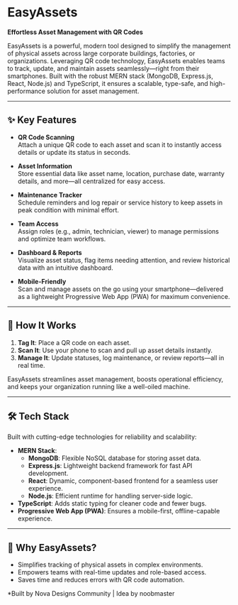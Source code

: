 # EasyAssets  
**Effortless Asset Management with QR Codes**  

EasyAssets is a powerful, modern tool designed to simplify the management of physical assets across large corporate buildings, factories, or organizations. Leveraging QR code technology, EasyAssets enables teams to track, update, and maintain assets seamlessly—right from their smartphones. Built with the robust MERN stack (MongoDB, Express.js, React, Node.js) and TypeScript, it ensures a scalable, type-safe, and high-performance solution for asset management.

---

## ✨ Key Features  

- **QR Code Scanning**  
  Attach a unique QR code to each asset and scan it to instantly access details or update its status in seconds.  

- **Asset Information**  
  Store essential data like asset name, location, purchase date, warranty details, and more—all centralized for easy access.  

- **Maintenance Tracker**  
  Schedule reminders and log repair or service history to keep assets in peak condition with minimal effort.  

- **Team Access**  
  Assign roles (e.g., admin, technician, viewer) to manage permissions and optimize team workflows.  

- **Dashboard & Reports**  
  Visualize asset status, flag items needing attention, and review historical data with an intuitive dashboard.  

- **Mobile-Friendly**  
  Scan and manage assets on the go using your smartphone—delivered as a lightweight Progressive Web App (PWA) for maximum convenience.  

---

## 🚀 How It Works  
1. **Tag It**: Place a QR code on each asset.  
2. **Scan It**: Use your phone to scan and pull up asset details instantly.  
3. **Manage It**: Update statuses, log maintenance, or review reports—all in real time.  

EasyAssets streamlines asset management, boosts operational efficiency, and keeps your organization running like a well-oiled machine.

---

## 🛠️ Tech Stack  
Built with cutting-edge technologies for reliability and scalability:  
- **MERN Stack**:  
  - **MongoDB**: Flexible NoSQL database for storing asset data.  
  - **Express.js**: Lightweight backend framework for fast API development.  
  - **React**: Dynamic, component-based frontend for a seamless user experience.  
  - **Node.js**: Efficient runtime for handling server-side logic.  
- **TypeScript**: Adds static typing for cleaner code and fewer bugs.  
- **Progressive Web App (PWA)**: Ensures a mobile-first, offline-capable experience.  

---

## 🌟 Why EasyAssets?  
- Simplifies tracking of physical assets in complex environments.  
- Empowers teams with real-time updates and role-based access.  
- Saves time and reduces errors with QR code automation.  

*Built by Nova Designs Community | Idea by noobmaster 
